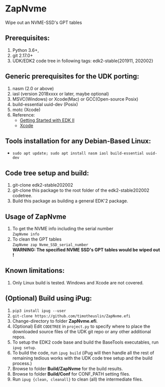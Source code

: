 ZapNvme
===
Wipe out an NVME-SSD's GPT tables


## Prerequisites:
1. Python 3.6+,
2. git 2.17.0+
3. UDK/EDK2 code tree in following tags: edk2-stable{201911, 202002}


## Generic prerequisites for the UDK porting:
1. nasm (2.0 or above)
2. iasl (version 2018xxxx or later, maybe optional)
3. MSVC(Windows) or Xcode(Mac) or GCC(Open-source Posix)
4. build-essential uuid-dev (Posix)
5. motc (Xcode)
6. Reference:
    - [Getting Started with EDK II](https://github.com/tianocore/tianocore.github.io/wiki/Getting%20Started%20with%20EDK%20II) 
    - [Xcode](https://github.com/tianocore/tianocore.github.io/wiki/Xcode)


## Tools installation for any Debian-Based Linux:
- `sudo apt update; sudo apt install nasm iasl build-essential uuid-dev`


## Code tree setup and build:
1. git-clone edk2-stable202002
2. git-clone this package to the root folder of the edk2-stable202002 codetree.
3. Build this package as building a general EDK'2 package.


## Usage of ZapNvme
1. To get the NVME info including the serial number<br>
    `ZapNvme info`
2. To clean the GPT tables<br>
    `ZapNvme zap Nvme_SSD_serial_number`<br>
    **WARNING: The specified NVME SSD's GPT tables would be wiped out !**


## Known limitations:
1. Only Linux build is tested. Windows and Xcode are not covered.


## (Optional) Build using iPug:
1. `pip3 install ipug --user`
2. `git-clone https://github.com/timotheuslin/ZapNvme.efi`
3. Change-directory to folder **ZapNvme.efi**.
4. (Optional) Edit `CODETREE` in `project.py` to specify where to place the downloaded source files of the UDK git repo or any other additional repos.
5. To setup the EDK2 code base and build the BaseTools executables, run `ipug setup`.
6. To build the code, run `ipug build` (iPug will then handle all the rest of remaining tedious works with the UDK code tree setup and the build process.)
7. Browse to folder **Build/ZapNvme** for the build results.
8. Browse to folder **Build/Conf** for CONF_PATH setting files.
9. Run `ipug {clean, cleanall}` to clean (all) the intermediate files.
